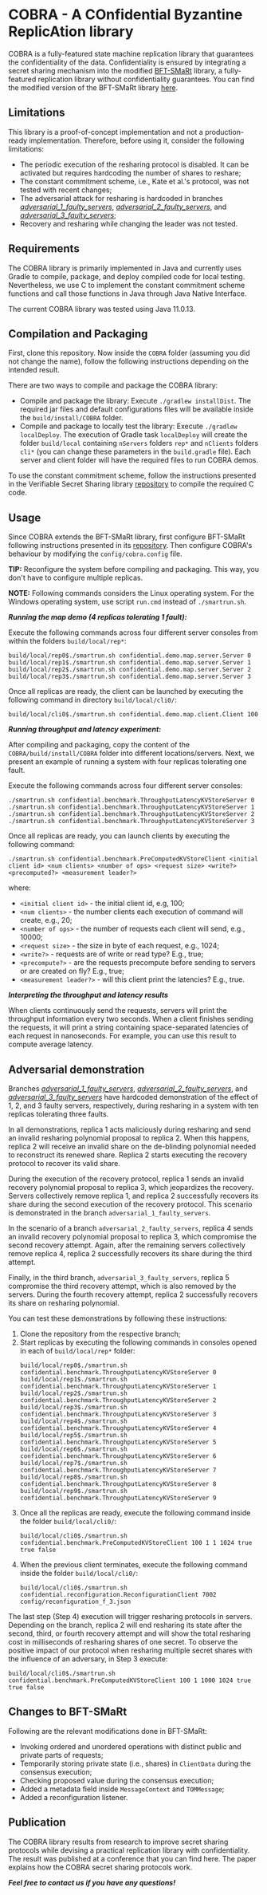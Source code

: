 # COBRA - A COnfidential Byzantine ReplicAtion library

COBRA is a fully-featured state machine replication library that guarantees the confidentiality of the data. 
Confidentiality is ensured by integrating a secret sharing mechanism into the 
modified [BFT-SMaRt](https://github.com/bft-smart/library) library, a fully-featured replication library without 
confidentiality guarantees. You can find the modified version of the BFT-SMaRt library [here](https://github.com/rvassantlal/library).

## Limitations
This library is a proof-of-concept implementation and not a production-ready implementation. 
Therefore, before using it, consider the following limitations:
* The periodic execution of the resharing protocol is disabled. It can be activated but requires hardcoding 
the number of shares to reshare;
* The constant commitment scheme, i.e., Kate et al.'s protocol, was not tested with recent changes;
* The adversarial attack for resharing is hardcoded in branches 
*[adversarial_1_faulty_servers](https://github.com/rvassantlal/COBRA/tree/adversarial_1_faulty_servers)*, 
*[adversarial_2_faulty_servers](https://github.com/rvassantlal/COBRA/tree/adversarial_2_faulty_servers)*, and 
*[adversarial_3_faulty_servers](https://github.com/rvassantlal/COBRA/tree/adversarial_3_faulty_servers)*;
* Recovery and resharing while changing the leader was not tested.

## Requirements
The COBRA library is primarily implemented in Java and currently uses Gradle to compile, package, and 
deploy compiled code for local testing. Nevertheless, we use C to implement the constant commitment scheme 
functions and call those functions in Java through Java Native Interface.

The current COBRA library was tested using Java 11.0.13.

## Compilation and Packaging
First, clone this repository. Now inside the `COBRA` folder (assuming you did not change the name), follow 
the following instructions depending on the intended result.

There are two ways to compile and package the COBRA library:
* Compile and package the library: Execute `./gradlew installDist`. The required jar files and default 
configurations files will be available inside the `build/install/COBRA` folder.
* Compile and package to locally test the library: Execute `./gradlew localDeploy`. The execution of Gradle 
task `localDeploy` will create the folder `build/local` containing `nServers` folders `rep*` and `nClients` 
folders `cli*` (you can change these parameters in the `build.gradle` file). Each server and client folder 
will have the required files to run COBRA demos.

To use the constant commitment scheme, follow the instructions presented in the 
Verifiable Secret Sharing library [repository](https://github.com/rvassantlal/VerifiableSecretSharing) to compile 
the required C code.

## Usage
Since COBRA extends the BFT-SMaRt library, first configure BFT-SMaRt following instructions presented in 
its [repository](https://github.com/bft-smart/library). Then configure COBRA's behaviour by modifying the 
`config/cobra.config` file.


**TIP:** Reconfigure the system before compiling and packaging. This way, you don't have to configure multiple replicas.

**NOTE:** Following commands considers the Linux operating system. For the Windows operating system, 
use script `run.cmd` instead of `./smartrun.sh`.

***Running the map demo (4 replicas tolerating 1 fault):***

Execute the following commands across four different server consoles from within 
the folders `build/local/rep*`:
```
build/local/rep0$./smartrun.sh confidential.demo.map.server.Server 0
build/local/rep1$./smartrun.sh confidential.demo.map.server.Server 1
build/local/rep2$./smartrun.sh confidential.demo.map.server.Server 2
build/local/rep3$./smartrun.sh confidential.demo.map.server.Server 3
```

Once all replicas are ready, the client can be launched by executing the following command in 
directory `build/local/cli0/`:
```
build/local/cli0$./smartrun.sh confidential.demo.map.client.Client 100
```

***Running throughput and latency experiment:***

After compiling and packaging, copy the content of the `COBRA/build/install/COBRA` folder into
different locations/servers. Next, we present an example of running a system with four replicas
tolerating one fault.

Execute the following commands across four different server consoles:
```
./smartrun.sh confidential.benchmark.ThroughputLatencyKVStoreServer 0
./smartrun.sh confidential.benchmark.ThroughputLatencyKVStoreServer 1
./smartrun.sh confidential.benchmark.ThroughputLatencyKVStoreServer 2
./smartrun.sh confidential.benchmark.ThroughputLatencyKVStoreServer 3
```

Once all replicas are ready, you can launch clients by executing the following command:
```
./smartrun.sh confidential.benchmark.PreComputedKVStoreClient <initial client id> <num clients> <number of ops> <request size> <write?> <precomputed?> <measurement leader?>
```
where:
* `<initial client id>` - the initial client id, e.g, 100;
* `<num clients>` - the number clients each execution of command will create, e.g., 20;
* `<number of ops>` - the number of requests each client will send, e.g., 10000;
* `<request size>` - the size in byte of each request, e.g., 1024;
* `<write?>` - requests are of write or read type? E.g., true;
* `<precompute?>` - are the requests precompute before sending to servers or are created on fly? E.g., true;
* `<measurement leader?>` - will this client print the latencies? E.g., true.

***Interpreting the throughput and latency results***

When clients continuously send the requests, servers will print the throughput information
every two seconds.
When a client finishes sending the requests, it will print a string containing space-separated
latencies of each request in nanoseconds. For example, you can use this result to compute average latency.


## Adversarial demonstration
Branches *[adversarial_1_faulty_servers](https://github.com/rvassantlal/COBRA/tree/adversarial_1_faulty_servers)*, 
*[adversarial_2_faulty_servers](https://github.com/rvassantlal/COBRA/tree/adversarial_2_faulty_servers)*, and 
*[adversarial_3_faulty_servers](https://github.com/rvassantlal/COBRA/tree/adversarial_3_faulty_servers)*
have hardcoded demonstration of the effect of 1, 2, and 3 faulty servers, respectively, during resharing 
in a system with ten replicas tolerating three faults.


In all demonstrations, replica 1 acts maliciously during resharing and send an invalid resharing polynomial proposal 
to replica 2. When this happens, replica 2 will receive an invalid share on the de-blinding polynomial needed to 
reconstruct its renewed share. Replica 2 starts executing the recovery protocol to recover its valid share.

During the execution of the recovery protocol, replica 1 sends an invalid recovery polynomial proposal to replica 3, 
which jeopardizes the recovery. Servers collectively remove replica 1, and replica 2 successfully recovers its share 
during the second execution of the recovery protocol. This scenario is demonstrated in the branch `adversarial_1_faulty_servers`.

In the scenario of a branch `adversarial_2_faulty_servers`, replica 4 sends an invalid recovery polynomial proposal 
to replica 3, which compromise the second recovery attempt. Again, after the remaining servers collectively remove 
replica 4, replica 2 successfully recovers its share during the third attempt.

Finally, in the third branch, `adversarial_3_faulty_servers`, replica 5 compromise the third recovery attempt, 
which is also removed by the servers. During the fourth recovery attempt, replica 2 successfully recovers its share on 
resharing polynomial.

You can test these demonstrations by following these instructions:
1) Clone the repository from the respective branch;
2) Start replicas by executing the following commands in consoles opened in each of `build/local/rep*` folder:
    ```
    build/local/rep0$./smartrun.sh confidential.benchmark.ThroughputLatencyKVStoreServer 0
    build/local/rep1$./smartrun.sh confidential.benchmark.ThroughputLatencyKVStoreServer 1
    build/local/rep2$./smartrun.sh confidential.benchmark.ThroughputLatencyKVStoreServer 2
    build/local/rep3$./smartrun.sh confidential.benchmark.ThroughputLatencyKVStoreServer 3
    build/local/rep4$./smartrun.sh confidential.benchmark.ThroughputLatencyKVStoreServer 4
    build/local/rep5$./smartrun.sh confidential.benchmark.ThroughputLatencyKVStoreServer 5
    build/local/rep6$./smartrun.sh confidential.benchmark.ThroughputLatencyKVStoreServer 6
    build/local/rep7$./smartrun.sh confidential.benchmark.ThroughputLatencyKVStoreServer 7
    build/local/rep8$./smartrun.sh confidential.benchmark.ThroughputLatencyKVStoreServer 8
    build/local/rep9$./smartrun.sh confidential.benchmark.ThroughputLatencyKVStoreServer 9
    ```
3) Once all the replicas are ready, execute the following command inside the folder `build/local/cli0/`:
    ```
    build/local/cli0$./smartrun.sh confidential.benchmark.PreComputedKVStoreClient 100 1 1 1024 true true false
    ```
4) When the previous client terminates, execute the following command inside the folder `build/local/cli0/`:
   ```
   build/local/cli0$./smartrun.sh confidential.reconfiguration.ReconfigurationClient 7002 config/reconfiguration_f_3.json
    ```

The last step (Step 4) execution will trigger resharing protocols in servers. Depending on the branch, 
replica 2 will end resharing its state after the second, third, or fourth recovery attempt and will show 
the total resharing cost in milliseconds of resharing shares of one secret. To observe the positive impact of 
our protocol when resharing multiple secret shares with the influence of an adversary, in Step 3 execute:
```
build/local/cli0$./smartrun.sh confidential.benchmark.PreComputedKVStoreClient 100 1 1000 1024 true true false
```

## Changes to BFT-SMaRt
Following are the relevant modifications done in BFT-SMaRt:
* Invoking ordered and unordered operations with distinct public and private parts of requests;
* Temporarily storing private state (i.e., shares) in `ClientData` during the consensus execution;
* Checking proposed value during the consensus execution;
* Added a metadata field inside `MessageContext` and `TOMMessage`;
* Added a reconfiguration listener.

## Publication
The COBRA library results from research to improve secret sharing protocols while devising a practical 
replication library with confidentiality. The result was published at a conference that you can find here. 
The paper explains how the COBRA secret sharing protocols work.


***Feel free to contact us if you have any questions!***